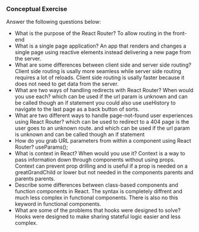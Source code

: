 ### Conceptual Exercise

Answer the following questions below:

- What is the purpose of the React Router?
To allow routing in the front-end
- What is a single page application?
An app that renders and changes a single page using reactive elements instead delivering a new page
from the server. 
- What are some differences between client side and server side routing?
Client side routing is usally more seamless while server side routing requires a lot of reloads. 
Client side routing is usally faster because it does not need to get data from the server. 
- What are two ways of handling redirects with React Router? When would you use each?
<Navigate path="/404"> which can be used if the url param is unknown and can be called though
an if statement you could also use useHistory to navigate to the last page as a back button of sorts. 
- What are two different ways to handle page-not-found user experiences using React Router? 
<Route path="*"/> which can be used to redirect to a 404 page is the user goes to an unknown route. 
and <Navigate path="/404"> which can be used if the url param is unknown and can be called though
an if statement
- How do you grab URL parameters from within a component using React Router?
useParams();
- What is context in React? When would you use it?
Context is a way to pass information down through components without using props. 
Context can prevent prop drilling and is useful if a prop is needed on a greatGrandChild or lower but
not needed in the components parents and parents parents. 
- Describe some differences between class-based components and function
  components in React.
The syntax is completely diffrent and much less complex in functional components. There is also no this keyword in functional components. 
- What are some of the problems that hooks were designed to solve?
Hooks were designed to make sharing stateful logic easier and less complex. 